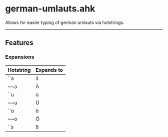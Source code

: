 # german-umlauts.ahk

Allows for easier typing of german umlauts via hotstrings.  

---

## Features

### Expansions

| Hotstring | Expands to |
| --------- | ---------- |
| ``a       | ä          |
| ~~a       | Ä          |
| ``u       | ü          |
| ~~u       | Ü          |
| ``o       | ö          |
| ~~o       | Ö          |
| ``s       | ß          |